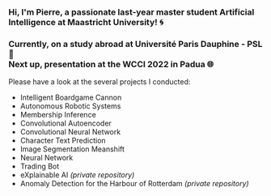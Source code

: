 ### Hi, I'm Pierre, a passionate last-year master student **Artificial Intelligence** at Maastricht University! :cyclone:

### Currently, on a study abroad at Université Paris Dauphine - PSL :milky_way: <br> Next up, presentation at the WCCI 2022 in Padua :globe_with_meridians:

Please have a look at the several projects I conducted:
- Intelligent Boardgame Cannon
- Autonomous Robotic Systems
- Membership Inference
- Convolutional Autoencoder
- Convolutional Neural Network
- Character Text Prediction
- Image Segmentation Meanshift
- Neural Network
- Trading Bot
- eXplainable AI *(private repository)*
- Anomaly Detection for the Harbour of Rotterdam *(private repository)*
